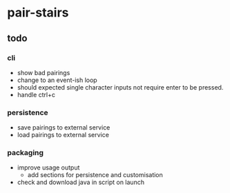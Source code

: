 # pair-stairs

## todo

### cli
- show bad pairings
- change to an event-ish loop
- should expected single character inputs not require enter to be pressed.
- handle ctrl+c

### persistence
- save pairings to external service
- load pairings to external service

### packaging
- improve usage output
  - add sections for persistence and customisation
- check and download java in script on launch